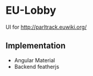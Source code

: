# EU-Lobby

UI for http://parltrack.euwiki.org/

## Implementation

* Angular Material
* Backend featherjs

